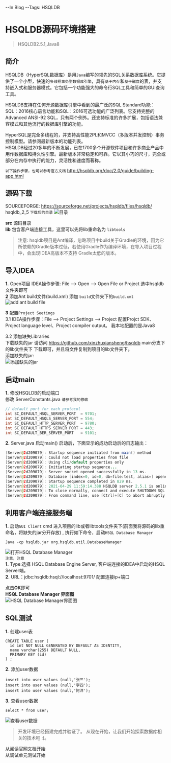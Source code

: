 --In Blog
--Tags: HSQLDB

# HSQLDB源码环境搭建

>HSQLDB2.5.1,Java8

## 简介
HSQLDB（HyperSQL数据库）是用`Java`编写的领先的SQL关系数据库系统。它提供了一个小型，快速的`多线程事务型数据库引擎`，具有`基于内存`和`基于磁盘`的表，并支持嵌入式和服务器模式。它包括一个功能强大的命令行SQL工具和简单的GUI查询工具。     

HSQLDB支持在任何开源数据库引擎中看到的最广泛的SQL Standard功能：SQL：2016核心语言功能和SQL：2016可选功能的广泛列表。它支持完整的Advanced ANSI-92 SQL，只有两个例外。还支持标准的许多扩展，包括语法兼容模式和其他流行的数据库引擎的功能。    

HyperSQL是完全多线程的，并支持高性能2PL和MVCC（多版本并发控制）事务控制模型。请参阅最新版本的功能列表。     
HSQLDB经过20多年的不断发展，已在1700多个开源软件项目和许多商业产品中用作数据库和持久性引擎。最新版本非常稳定和可靠。它以其小巧的尺寸，完全或部分在内存中执行的能力，灵活性和速度而著称。    

`以下操作步骤，也可以参考官方文档`
http://hsqldb.org/doc/2.0/guide/building-app.html   

## 源码下载
SOURCEFORGE: https://sourceforge.net/projects/hsqldb/files/hsqldb/    hsqldb_2_5
`下载后的目录`
![目录](images/ideaCodeDebugger01.png)

**src** 源码目录    
**lib** 包含客户端连接工具，这里可以先将lib重命名为 `libtools`  

> 注意: hsqldb项目是Ant编译，忽略项目中build关于Gradle的环境，因为它所依赖的Gradle版本过低，若使用Gradle作为编译环境，在导入项目过程中，会出现IDEA高版本不支持 Gradle太低的版本。   

## 导入IDEA
**1.** Open项目
IDEA操作步骤: File --> Open --> Open File or Project 选中hsqldb文件夹即可        
**2** 添加Ant build文件(build.xml)
添加 `build`文件夹下的`build.xml`
![add ant build file](images/ideaCodeDebugger02.png)

**3** 配置`Project Seetings`    
3.1 IDEA操作步骤：File --> Project Settings --> Project  配置Projct SDK、Project language level、Project compiler output。 我本地配置的是Java8      

3.2 添加缺失Libraries       
下载缺失的jar 请访问 https://github.com/xinzhuxiansheng/hsqldb main分支下的lib文件夹下 下载即可，并且将文件复制到项目的lib文件夹下。        
添加缺失的jar:  
![添加缺失的jar](images/ideaCodeDebugger03.png)


## 启动main
**1.** 修改HSQLDB的启动端口     
修改 ServerConstants.java `请参考我的修改`   
```java
// default port for each protocol
int SC_DEFAULT_HSQL_SERVER_PORT  = 9701;
int SC_DEFAULT_HSQLS_SERVER_PORT = 554;
int SC_DEFAULT_HTTP_SERVER_PORT  = 9780;
int SC_DEFAULT_HTTPS_SERVER_PORT = 443;
int SC_DEFAULT_BER_SERVER_PORT   = 9101;
```

**2.** Server.java 启动main()
启动后，下面显示的成功启动后的日志输出：        
```java
[Server@2d209079]: Startup sequence initiated from main() method
[Server@2d209079]: Could not load properties from file
[Server@2d209079]: Using cli/default properties only
[Server@2d209079]: Initiating startup sequence...
[Server@2d209079]: Server socket opened successfully in 13 ms.
[Server@2d209079]: Database [index=0, id=0, db=file:test, alias=] opened successfully in 815 ms.
[Server@2d209079]: Startup sequence completed in 829 ms.
[Server@2d209079]: 2021-04-29 11:59:14.388 HSQLDB server 2.5.1 is online on port 9701
[Server@2d209079]: To close normally, connect and execute SHUTDOWN SQL
[Server@2d209079]: From command line, use [Ctrl]+[C] to abort abruptly
```

## 利用客户端连接服务端
**1.** 启动`GUI Client` 
cmd 进入项目的lib或者libtools文件夹下(前面我将源码的lib重命名，将缺失的jar分开存放) , 执行如下命令，启动`HSQL Database Manager`
```shell
Java -cp hsqldb.jar org.hsqldb.util.DatabaseManager
```
![打开HSQL Database Manager](images/ideaCodeDebugger04.png)     
`注意，注意`    
**1.** Type:选择 HSQL Database Engine Server, 客户端连接的IDEA中启动的HSQL Server端。           
**2.** URL：jdbc:hsqldb:hsql://localhost:9701/  配置连接ip+端口 

点击**OK**即可  
**HSQL Database Manager 界面图**        
![HSQL Database Manager界面图](images/ideaCodeDebugger05.png)   


## SQL测试  
**1.** 创建user表
```shell
CREATE TABLE user (
  id int NOT NULL GENERATED BY DEFAULT AS IDENTITY,
  name varchar(255) DEFAULT NULL,
  PRIMARY KEY (id)
) ;
```

**2.** 添加user数据
```shell
insert into user values (null,'张三');
insert into user values (null,'李四');
insert into user values (null,'阿洋');
```

**3.** 查看user数据
```shell
select * from user;
```

![查看user数据](images/ideaCodeDebugger06.png)      


>开发环境已经搭建完成并验证了。 从现在开始，让我们开始探索数据库相关的技术吧 :)。         

从阅读官网文档开始  
从调试单元测试开始
